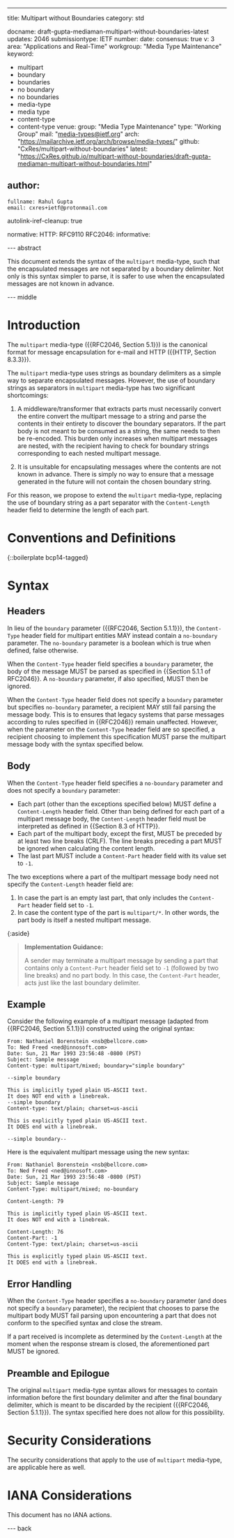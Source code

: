 ---
title: Multipart without Boundaries
category: std

docname: draft-gupta-mediaman-multipart-without-boundaries-latest
updates: 2046
submissiontype: IETF
number:
date:
consensus: true
v: 3
area: "Applications and Real-Time"
workgroup: "Media Type Maintenance"
keyword:
 - multipart
 - boundary
 - boundaries
 - no boundary
 - no boundaries
 - media-type
 - media type
 - content-type
 - content-type
venue:
  group: "Media Type Maintenance"
  type: "Working Group"
  mail: "media-types@ietf.org"
  arch: "https://mailarchive.ietf.org/arch/browse/media-types/"
  github: "CxRes/multipart-without-boundaries"
  latest: "https://CxRes.github.io/multipart-without-boundaries/draft-gupta-mediaman-multipart-without-boundaries.html"

author:
 -
    fullname: Rahul Gupta
    email: cxres+ietf@protonmail.com

autolink-iref-cleanup: true

normative:
  HTTP: RFC9110
  RFC2046:
informative:


--- abstract

This document extends the syntax of the `multipart` media-type, such that the encapsulated messages are not separated by a boundary delimiter. Not only is this syntax simpler to parse, it is safer to use when the encapsulated messages are not known in advance.


--- middle

# Introduction

The `multipart` media-type ({{RFC2046, Section 5.1}}) is the canonical format for message encapsulation for e-mail and HTTP ({{HTTP, Section 8.3.3}}).

The `multipart` media-type uses strings as boundary delimiters as a simple way to separate encapsulated messages. However, the use of boundary strings as separators in `multipart` media-type has two significant shortcomings:

1. A middleware/transformer that extracts parts must necessarily convert the entire convert the multipart message to a string and parse the contents in their entirety to discover the boundary separators. If the part body is not meant to be consumed as a string, the same needs to then be re-encoded. This burden only increases when multipart messages are nested, with the recipient having to check for boundary strings corresponding to each nested multipart message.

2. It is unsuitable for encapsulating messages where the contents are not known in advance. There is simply no way to ensure that a message generated in the future will not contain the chosen boundary string.

For this reason, we propose to extend the `multipart` media-type, replacing the use of boundary string as a part separator with the `Content-Length` header field to determine the length of each part.

# Conventions and Definitions

{::boilerplate bcp14-tagged}

# Syntax

## Headers

In lieu of the `boundary` parameter ({{RFC2046, Section 5.1.1}}), the `Content-Type` header field for multipart entities MAY instead contain a `no-boundary` parameter. The `no-boundary` parameter is a boolean which is true when defined, false otherwise.

When the `Content-Type` header field specifies a `boundary` parameter, the body of the message MUST be parsed as specified in {{Section 5.1.1 of RFC2046}}. A `no-boundary` parameter, if also specified, MUST then be ignored.

When the `Content-Type` header field does not specify a `boundary` parameter but specifies `no-boundary` parameter, a recipient MAY still fail parsing the message body. This is to ensures that legacy systems that parse messages according to rules specified in {{RFC2046}} remain unaffected. However, when the parameter on the `Content-Type` header field are so specified, a recipient choosing to implement this specification MUST parse the multipart message body with the syntax specified below.

## Body

When the `Content-Type` header field specifies a `no-boundary` parameter and does not specify a `boundary` parameter:

+ Each part (other than the exceptions specified below) MUST define a `Content-Length` header field. Other than being defined for each part of a multipart message body, the `Content-Length` header field must be interpreted as defined in {{Section 8.3 of HTTP}}.
+ Each part of the multipart body, except the first, MUST be preceded by at least two line breaks (CRLF). The line breaks preceding a part MUST be ignored when calculating the content length.
+ The last part MUST include a `Content-Part` header field with its value set to `-1`.

The two exceptions where a part of the multipart message body need not specify the `Content-Length` header field are:

1. In case the part is an empty last part, that only includes the `Content-Part` header field set to `-1`.
1. In case the content type of the part is `multipart/*`. In other words, the part body is itself a nested multipart message.

{:aside}
> **Implementation Guidance:**
>
> A sender may terminate a multipart message by sending a part that contains only a `Content-Part` header field set to `-1` (followed by two line breaks) and no part body. In this case, the `Content-Part` header, acts just like the last boundary delimiter.

## Example

Consider the following example of a multipart message (adapted from {{RFC2046, Section 5.1.1}}) constructed using the original syntax:

~~~ http
From: Nathaniel Borenstein <nsb@bellcore.com>
To: Ned Freed <ned@innosoft.com>
Date: Sun, 21 Mar 1993 23:56:48 -0800 (PST)
Subject: Sample message
Content-type: multipart/mixed; boundary="simple boundary"

--simple boundary

This is implicitly typed plain US-ASCII text.
It does NOT end with a linebreak.
--simple boundary
Content-type: text/plain; charset=us-ascii

This is explicitly typed plain US-ASCII text.
It DOES end with a linebreak.

--simple boundary--
~~~

Here is the equivalent multipart message using the new syntax:

~~~ http
From: Nathaniel Borenstein <nsb@bellcore.com>
To: Ned Freed <ned@innosoft.com>
Date: Sun, 21 Mar 1993 23:56:48 -0800 (PST)
Subject: Sample message
Content-Type: multipart/mixed; no-boundary

Content-Length: 79

This is implicitly typed plain US-ASCII text.
It does NOT end with a linebreak.

Content-Length: 76
Content-Part: -1
Content-Type: text/plain; charset=us-ascii

This is explicitly typed plain US-ASCII text.
It DOES end with a linebreak.

~~~

## Error Handling

When the `Content-Type` header specifies a `no-boundary` parameter (and does not specify a `boundary` parameter), the recipient that chooses to parse the multipart body MUST fail parsing upon encountering a part that does not conform to the specified syntax and close the stream.

If a part received is incomplete as determined by the `Content-Length` at the moment when the response stream is closed, the aforementioned part MUST be ignored.

## Preamble and Epilogue

The original `multipart` media-type syntax allows for messages to contain information before the first boundary delimiter and after the final boundary delimiter, which is meant to be discarded by the recipient ({{RFC2046, Section 5.1.1}}). The syntax specified here does not allow for this possibility.

# Security Considerations

The security considerations that apply to the use of `multipart` media-type, are applicable here as well.

# IANA Considerations

This document has no IANA actions.


--- back

